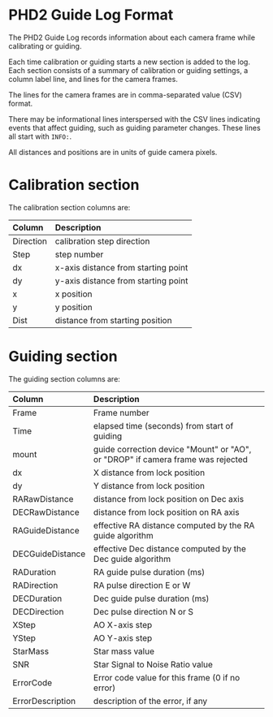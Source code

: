 # PHD2 Guide Log Format #

The PHD2 Guide Log records information about each camera frame while calibrating or guiding.

Each time calibration or guiding starts a new section is added to the log. Each section consists of a summary of calibration or guiding settings, a column label line, and lines for the camera frames.

The lines for the camera frames are in comma-separated value (CSV) format.

There may be informational lines interspersed with the CSV lines indicating events that affect guiding, such as guiding parameter changes. These lines all start with `INFO:`.

All distances and positions are in units of guide camera pixels.

# Calibration section #

The calibration section columns are:

| **Column** | **Description** |
|:-----------|:----------------|
| Direction  | calibration step direction |
| Step       | step number     |
| dx         | x-axis distance from starting point |
| dy         | y-axis distance from starting point |
| x          | x position      |
| y          | y position      |
| Dist       | distance from starting position |

# Guiding section #

The guiding section columns are:

| **Column** | **Description** |
|:-----------|:----------------|
| Frame      | Frame number    |
| Time       | elapsed time (seconds) from start of guiding |
| mount      | guide correction device "Mount" or "AO", or "DROP" if camera frame was rejected |
| dx         | X distance from lock position |
| dy         | Y distance from lock position |
| RARawDistance | distance from lock position on Dec axis |
| DECRawDistance | distance from lock position on RA axis |
| RAGuideDistance | effective RA distance computed by the RA guide algorithm |
| DECGuideDistance | effective Dec distance computed by the Dec guide algorithm |
| RADuration | RA guide pulse duration (ms) |
| RADirection | RA pulse direction E or W |
| DECDuration | Dec guide pulse duration (ms) |
| DECDirection | Dec pulse direction N or S |
| XStep      | AO X-axis step  |
| YStep      | AO Y-axis step  |
| StarMass   | Star mass value |
| SNR        | Star Signal to Noise Ratio value |
| ErrorCode  | Error code value for this frame (0 if no error) |
| ErrorDescription | description of the error, if any |